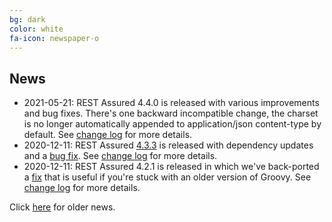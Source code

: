 ```yaml
---
bg: dark
color: white
fa-icon: newspaper-o
---
```

## News
* 2021-05-21: REST Assured 4.4.0 is released with various improvements and bug fixes. There's one backward incompatible change, the charset is no longer automatically appended to application/json content-type by default. See [change log](https://raw.githubusercontent.com/rest-assured/rest-assured/master/changelog.txt) for more details.
* 2020-12-11: REST Assured [4.3.3](http://dl.bintray.com/johanhaleby/generic/rest-assured-4.3.3-dist.zip) is released with dependency updates and a [bug fix](https://github.com/rest-assured/rest-assured/pull/1425). See [change log](https://raw.githubusercontent.com/rest-assured/rest-assured/master/changelog.txt) for more details.
* 2020-12-11: REST Assured 4.2.1 is released in which we've back-ported a [fix](https://github.com/rest-assured/rest-assured/pull/1341) that is useful if you're stuck with an older version of Groovy. See [change log](https://raw.githubusercontent.com/rest-assured/rest-assured/master/changelog.txt) for more details.

Click [here](https://github.com/rest-assured/rest-assured/wiki/OldNews) for older news.